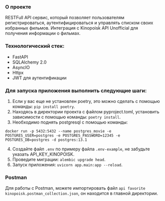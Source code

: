 ### О проекте

RESTFull API сервис, который позволяет пользователям регистрироваться,
аутентифицироваться и управлять списком своих избранных фильмов. Интеграция с Kinopoisk
API Unofficial для получения информации о фильмах.

### Технологический стек:

- FastAPI
- SQLAlchemy 2.0
- AsyncIO
- Httpx
- JWT для аутентификации

### Для запуска приложения выполнить следующие шаги:

1. Если у вас еще не установлен poetry, это можно сделать с помощью команды:
   ```pip install poetry```.
2. Находясь в директории проекта с файлом pyproject.toml, установить зависимости с
   помощью команды: ```poetry install```.
3. Необходимо поднять postgresql с помощью команды:

```
docker run -p 5432:5432 --name postgres_movie -e POSTGRES_USER=postgres -e POSTGRES_PASSWORD=12345 -e POSTGRES_DB=postgres -d postgres:13.1
```

4. Создайте файл ```.env``` по примеру файла ```.env-example```, не забудьте указать
   API_KEY_KINOPOISK.
5. Проведите миграции: ```alembic upgrade head```.
6. Запуск приложения: ```uvicorn app.main:app --reload```.

### Postman

Для работы с Postman, можете импортировать файл ```api favorite
kinopoisk.postman_collection.json```, он находится в главной директории.